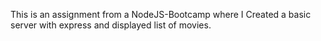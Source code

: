 This is an assignment from a NodeJS-Bootcamp where I Created a basic server with express and displayed list of movies.
